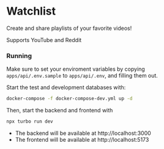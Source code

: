 # Watchlist

Create and share playlists of your favorite videos!

Supports YouTube and Reddit

### Running

Make sure to set your enviroment variables by copying `apps/api/.env.sample` to `apps/api/.env`, and filling them out.

Start the test and development databases with:

```sh
docker-compose -f docker-compose-dev.yml up -d
```

Then, start the backend and frontend with

```sh
npx turbo run dev
```

 - The backend will be available at http://localhost:3000
 - The frontend will be available at http://localhost:5173
